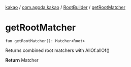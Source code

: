 [kakao](../../index.md) / [com.agoda.kakao](../index.md) / [RootBuilder](index.md) / [getRootMatcher](./get-root-matcher.md)

# getRootMatcher

`fun getRootMatcher(): Matcher<Root>`

Returns combined root matchers with AllOf.allOf()

**Return**
Matcher

